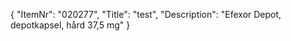 {
  "ItemNr": "020277",
  "Title": "test",
  "Description": "Efexor Depot, depotkapsel, hård 37,5 mg"
}